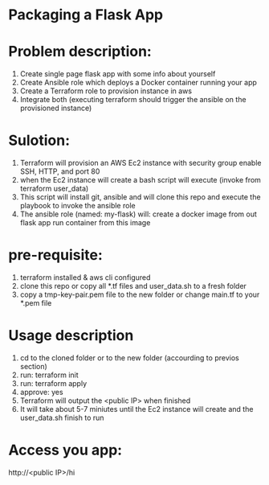 # Packaging a Flask App
# Problem description: 
1. Create single page flask app with some info about yourself
2. Create Ansible role which deploys a Docker container running your app
3. Create a Terraform role to provision instance in aws
4. Integrate both (executing terraform should trigger the ansible on the provisioned instance)

# Sulotion:
1. Terraform will provision an AWS Ec2 instance with security group enable SSH, HTTP, and port 80
2. when the Ec2 instance will create a bash script will execute (invoke from terraform user_data)
3. This script will install git, ansible and will clone this repo and execute the playbook to invoke the ansible role
4. The ansible role (named: my-flask) will:
        create a docker image from out flask app
        run container from this image
# pre-requisite:
1. terraform installed & aws cli configured
2. clone this repo or copy all *.tf files and user_data.sh to a fresh folder
3. copy a tmp-key-pair.pem file to the new folder or change main.tf to your *.pem file

# Usage description
1. cd to the cloned folder or to the new folder (accourding to previos section)
2. run: terraform init
3. run: terraform apply
4. approve: yes
5. Terraform will output the \<public IP\> when finished
6. It will take about 5-7 miniutes until the Ec2 instance will create and the user_data.sh finish to run
   
# Access you app:
http://\<public IP\>/hi
